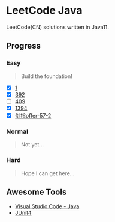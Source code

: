 # LeetCode Java

LeetCode(CN) solutions written in Java11.

## Progress

### Easy

> Build the foundation!

- [x] [1](leetcode/task1/Solution.java)
- [x] [392](leetcode/task392/Solution.java)
- [ ] [409](leetcode/task409/Solution.java)
- [x] [1394](leetcode/task1394/Solution.java)
- [x] [剑指offer-57-2](offerHunter/task57_2/Solution.java)

### Normal

> Not yet...

### Hard

> Hope I can get here...

## Awesome Tools

- [Visual Studio Code - Java](https://code.visualstudio.com/docs/java/java-tutorial)
- [JUnit4](https://github.com/junit-team/junit4)
